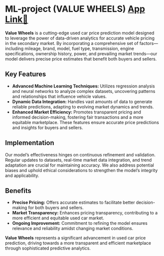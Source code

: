 # ML-project (VALUE WHEELS) [App Link🚗](https://valuewheels.streamlit.app/)
**Value Wheels** is a cutting-edge used car price prediction model designed to leverage the power of data-driven analytics for accurate vehicle pricing in the secondary market. By incorporating a comprehensive set of factors—including mileage, brand, model, fuel type, transmission, engine specifications, ownership history, power, and prevailing market trends—our model delivers precise price estimates that benefit both buyers and sellers.

## Key Features

- **Advanced Machine Learning Techniques:** Utilizes regression analysis and neural networks to analyze complex datasets, uncovering patterns and relationships that influence vehicle values.
- **Dynamic Data Integration:** Handles vast amounts of data to generate reliable predictions, adapting to evolving market dynamics and trends.
- **Enhanced Market Efficiency:** Promotes transparent pricing and informed decision-making, fostering fair transactions and a more equitable marketplace.
  These features ensure accurate price predictions and insights for buyers and sellers.

## Implementation

Our model’s effectiveness hinges on continuous refinement and validation. Regular updates to datasets, real-time market data integration, and trend adaptation are crucial for maintaining accuracy. We also address potential biases and uphold ethical considerations to strengthen the model’s integrity and applicability.

## Benefits

- **Precise Pricing:** Offers accurate estimates to facilitate better decision-making for both buyers and sellers.
- **Market Transparency:** Enhances pricing transparency, contributing to a more efficient and equitable used car market.
- **Ongoing Improvement:** Commitment to refining the model ensures relevance and reliability amidst changing market conditions.

**Value Wheels** represents a significant advancement in used car price prediction, driving towards a more transparent and efficient marketplace through sophisticated predictive analytics.
